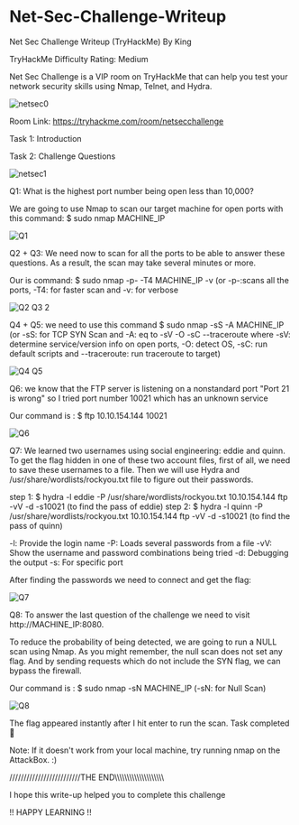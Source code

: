 # Net-Sec-Challenge-Writeup

Net Sec Challenge Writeup (TryHackMe) By King 

TryHackMe Difficulty Rating: Medium

Net Sec Challenge is a VIP room on TryHackMe that can help you test your network security skills using Nmap, Telnet, and Hydra.

![netsec0](https://github.com/MRKING20/Net-Sec-Challenge-Writeup/assets/64786452/90b4447a-b67e-4f9c-b01a-dc3bf39aa90b)

Room Link: https://tryhackme.com/room/netsecchallenge

Task 1: Introduction 

Task 2: Challenge Questions 

![netsec1](https://github.com/MRKING20/Net-Sec-Challenge-Writeup/assets/64786452/8a604937-f65d-4b5c-929a-698aff282666)

Q1: What is the highest port number being open less than 10,000?

We are going to use Nmap to scan our target machine for open ports with this command:  $ sudo nmap MACHINE_IP

![Q1](https://github.com/MRKING20/Net-Sec-Challenge-Writeup/assets/64786452/3a224dea-1f75-4ac3-b04f-daa614bf4b92)

Q2 + Q3:  We need now to scan for all the ports to be able to answer these questions. As a result, the scan may take several minutes or more. 

Our is command: $ sudo nmap -p- -T4 MACHINE_IP -v  (or -p-:scans all the ports, -T4: for faster scan and -v: for verbose 

![Q2 Q3 2](https://github.com/MRKING20/Net-Sec-Challenge-Writeup/assets/64786452/dcbe6ed1-fcbc-463c-9068-db4b97db5658)

Q4 + Q5: we need to use this command $ sudo nmap -sS -A  MACHINE_IP (or -sS: for TCP SYN Scan and -A: eq to -sV -O -sC --traceroute where -sV: determine service/version info on open ports, -O: detect OS, -sC: run default scripts and --traceroute: run traceroute to target)

![Q4 Q5](https://github.com/MRKING20/Net-Sec-Challenge-Writeup/assets/64786452/6d59c826-2efc-4945-8872-35415f4bdd00)

Q6: we know that the FTP server is listening on a nonstandard port "Port 21 is wrong" so I tried port number 10021 which has an unknown service 

Our command is : $ ftp 10.10.154.144 10021

![Q6](https://github.com/MRKING20/Net-Sec-Challenge-Writeup/assets/64786452/f97c0ae1-90e1-48cf-9db8-d50dc47b313e)

Q7: We learned two usernames using social engineering: eddie and quinn. To get the flag hidden in one of these two account files, first of all, we need to save these usernames to a file. Then we will use Hydra and /usr/share/wordlists/rockyou.txt file to figure out their passwords.

step 1: $ hydra -l eddie -P /usr/share/wordlists/rockyou.txt 10.10.154.144 ftp -vV -d -s10021 (to find the pass of eddie)
step 2: $ hydra -l quinn -P /usr/share/wordlists/rockyou.txt 10.10.154.144 ftp -vV -d -s10021 (to find the pass of quinn)

-l: Provide the login name
-P: Loads several passwords from a file 
-vV: Show the username and password combinations being tried
-d: Debugging the output
-s: For specific port

After finding the passwords we need to connect and get the flag: 

![Q7](https://github.com/MRKING20/Net-Sec-Challenge-Writeup/assets/64786452/bc79f796-fbcf-497a-bbf3-a2708e5a85b3)

Q8: To answer the last question of the challenge we need to visit http://MACHINE_IP:8080.

To reduce the probability of being detected, we are going to run a NULL scan using Nmap. As you might remember, the null scan does not set any flag. And by sending requests which do not include the SYN flag, we can bypass the firewall.

Our command is : $ sudo nmap -sN MACHINE_IP (-sN: for Null Scan)

![Q8](https://github.com/MRKING20/Net-Sec-Challenge-Writeup/assets/64786452/aee69fc6-3763-4f5f-a1df-d1ba5c7260f9)

The flag appeared instantly after I hit enter to run the scan. Task completed 🙂

Note: If it doesn't work from your local machine, try running nmap on the AttackBox. :)


/////////////////////////THE END\\\\\\\\\\\\\\\\\\\\\\\\\\\\\\\\\\\\\\\\

I hope this write-up helped you to complete this challenge 

!! HAPPY LEARNING !!



